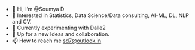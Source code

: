 - 👋 Hi, I’m @Soumya D
- 👀 Interested in Statistics, Data Science/Data consulting, AI-ML, DL, NLP and CV.
- 🌱 Currently experimenting with Dalle2
- 💞️ Up for a new Ideas and collaboration.
- 📫 How to reach me sd7@outlook.in

<!---
dotsd/dotsd is a ✨ special ✨ repository because its `README.md` (this file) appears on your GitHub profile.
You can click the Preview link to take a look at your changes.
--->
